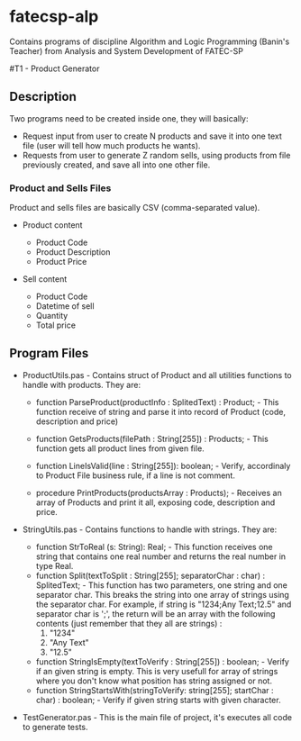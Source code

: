 fatecsp-alp
===========

Contains programs of discipline Algorithm and Logic Programming (Banin's Teacher) from Analysis and System Development of FATEC-SP

#T1 - Product Generator
## Description
Two programs need to be created inside one, they will basically:
* Request input from user to create N products and save it into one text file (user will tell how much products he wants).
* Requests from user to generate Z random sells, using products from file previously created, and save all into one other file.

### Product and Sells Files
Product and sells files are basically CSV (comma-separated value).
* Product content
  * Product Code
  * Product Description
  * Product Price

* Sell content
  * Product Code
  * Datetime of sell
  * Quantity
  * Total price

## Program Files
* ProductUtils.pas - Contains struct of Product and all utilities functions to handle with products. They are:
  * function ParseProduct(productInfo : SplitedText) : Product; - This function receive of string and parse it into record of Product (code, description and price)
  * function GetsProducts(filePath : String[255]) : Products; - This function gets all product lines from given file.

  * function LineIsValid(line : String[255]): boolean; - Verify, accordinaly to Product File business rule, if a line is not comment.

  * procedure PrintProducts(productsArray : Products); - Receives an array of Products and print it all, exposing code, description and price.

* StringUtils.pas - Contains functions to handle with strings. They are:
  * function StrToReal (s: String): Real; - This function receives one string that contains one real number and returns the real number in type Real.
  * function Split(textToSplit : String[255]; separatorChar : char) : SplitedText; - This function has two parameters, one string and one separator char. This breaks the string into one array of strings using the separator char. For example, if string is "1234;Any Text;12.5" and separator char is ';', the return will be an array with the following contents (just remember that they all are strings)
:
     1. "1234"
     2. "Any Text"
     3. "12.5"
  * function StringIsEmpty(textToVerify : String[255]) : boolean; - Verify if an given string is empty. This is very usefull for array of strings where you don't know what position has string assigned or not.
  * function StringStartsWith(stringToVerify: string[255]; startChar : char) : boolean; - Verify if given string starts with given character.

* TestGenerator.pas - This is the main file of project, it's executes all code to generate tests.
